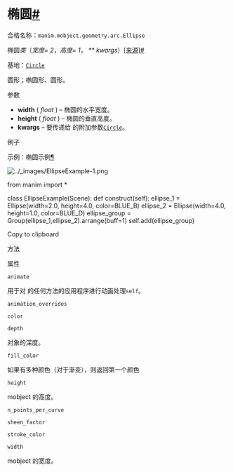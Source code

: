 # 椭圆[#](#ellipse "此标题的固定链接")

合格名称：`manim.mobject.geometry.arc.Ellipse`

椭圆*类*（_宽度= 2_，_高度= 1_， _\*\* kwargs_）[\[来源\]](../_modules/manim/mobject/geometry/arc.html#Ellipse)[#](#manim.mobject.geometry.arc.Ellipse "此定义的固定链接")

基地：[`Circle`](manim.mobject.geometry.arc.Circle.html#manim.mobject.geometry.arc.Circle "manim.mobject.geometry.arc.Circle")

圆形；椭圆形、圆形。

参数

- **width** ( _float_ ) – 椭圆的水平宽度。
- **height** ( _float_ ) – 椭圆的垂直高度。
- **kwargs** – 要传递给 的附加参数[`Circle`](manim.mobject.geometry.arc.Circle.html#manim.mobject.geometry.arc.Circle "manim.mobject.geometry.arc.Circle")。

例子

示例：椭圆示例[¶](#ellipseexample)

![../_images/EllipseExample-1.png](../_images/EllipseExample-1.png)

from manim import \*

class EllipseExample(Scene):
def construct(self):
ellipse_1 = Ellipse(width=2.0, height=4.0, color=BLUE_B)
ellipse_2 = Ellipse(width=4.0, height=1.0, color=BLUE_D)
ellipse_group = Group(ellipse_1,ellipse_2).arrange(buff=1)
self.add(ellipse_group)

Copy to clipboard

方法

属性

`animate`

用于对 的任何方法的应用程序进行动画处理`self`。

`animation_overrides`

`color`

`depth`

对象的深度。

`fill_color`

如果有多种颜色（对于渐变），则返回第一个颜色

`height`

mobject 的高度。

`n_points_per_curve`

`sheen_factor`

`stroke_color`

`width`

mobject 的宽度。
